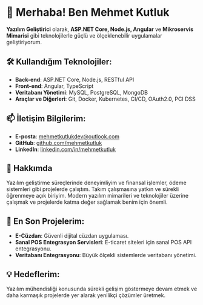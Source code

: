 # 👋 Merhaba! Ben Mehmet Kutluk

**Yazılım Geliştirici** olarak, **ASP.NET Core, Node.js, Angular** ve **Mikroservis Mimarisi** gibi teknolojilerle güçlü ve ölçeklenebilir uygulamalar geliştiriyorum.

## 🛠️ Kullandığım Teknolojiler:
- **Back-end**: ASP.NET Core, Node.js, RESTful API
- **Front-end**: Angular, TypeScript
- **Veritabanı Yönetimi**: MySQL, PostgreSQL, MongoDB
- **Araçlar ve Diğerleri**: Git, Docker, Kubernetes, CI/CD, OAuth2.0, PCI DSS

## 📫 İletişim Bilgilerim:
- **E-posta**: [mehmetkutlukdev@outlook.com](mailto:mehmetkutlukdev@outlook.com)
- **GitHub**: [github.com/mehmetkutluk](https://github.com/mehmetkutluk)
- **LinkedIn**: [linkedin.com/in/mehmetkutluk](https://linkedin.com/in/mehmetkutluk)

## 🌟 Hakkımda
Yazılım geliştirme süreçlerinde deneyimliyim ve finansal işlemler, ödeme sistemleri gibi projelerde çalıştım. Takım çalışmasına yatkın ve sürekli öğrenmeye açık biriyim. Modern yazılım mimarileri ve teknolojiler üzerine çalışmak ve projelerde katma değer sağlamak benim için önemli.

## 📝 En Son Projelerim:
- **E-Cüzdan**: Güvenli dijital cüzdan uygulaması.
- **Sanal POS Entegrasyon Servisleri**: E-ticaret siteleri için sanal POS API entegrasyonu.
- **Veritabanı Entegrasyonu**: Büyük ölçekli sistemlerde veritabanı yönetimi.

## 💡 Hedeflerim:
Yazılım mühendisliği konusunda sürekli gelişim göstermeye devam etmek ve daha karmaşık projelerde yer alarak yenilikçi çözümler üretmek.
